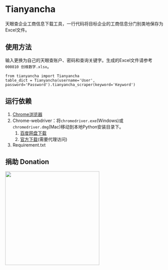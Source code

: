 # Tianyancha
天眼查企业工商信息下载工具，一行代码将目标企业的工商信息分门别类地保存为Excel文件。

## 使用方法
输入更换为自己的天眼查账户、密码和查询关键字。生成的Excel文件请参考`000810 创维数字.xlsx`。
    
    from tianyancha import Tianyancha
    table_dict = Tianyancha(username='User', password='Password').tianyancha_scraper(keyword='Keyword')

<!--- ![demo](https://user-images.githubusercontent.com/10396208/40413412-5875fa46-5ea8-11e8-975a-546290cb746c.gif) -->

## 运行依赖
1. [Chrome浏览器](https://www.google.com/chrome/)
2. Chrome-webdriver：将`chromedriver.exe`(Windows)或`chromedriver.dmg`(Mac)移动到本地Python安装目录下。
    1. [百度网盘下载](https://pan.baidu.com/s/1zMSlbRtL6RHhJdp0NL0bcg)
    2. [官方下载](https://sites.google.com/a/chromium.org/chromedriver/downloads)(需要代理访问)
3. Requirement.txt

## 捐助 Donation
<img src="https://user-images.githubusercontent.com/10396208/49501270-6dcd4580-f8ad-11e8-89c9-ff30922df917.jpg" width="300" height="300" />
<!--- Alipay
<img src="https://user-images.githubusercontent.com/10396208/49501461-e03e2580-f8ad-11e8-8c21-3cb9b71cb18a.jpg" width="300" />
-->



